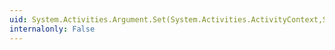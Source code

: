 ```yaml
---
uid: System.Activities.Argument.Set(System.Activities.ActivityContext,System.Object)
internalonly: False
---
```

